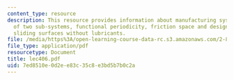 ```yaml
---
content_type: resource
description: This resource provides information about manufacturing system composed
  of two sub-systems, functional periodicity, friction space and design of low friction
  sliding surfaces without lubricants.
file: /media/https%3A/open-learning-course-data-rc.s3.amazonaws.com/2-882-system-design-and-analysis-based-on-ad-and-complexity-theories-spring-2005/7ed8510e0d2ee83c35c8e3bd5b7b0c2a_lec406.pdf
file_type: application/pdf
resourcetype: Document
title: lec406.pdf
uid: 7ed8510e-0d2e-e83c-35c8-e3bd5b7b0c2a
---
```


